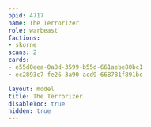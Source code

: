 ```yaml
---
ppid: 4717
name: The Terrorizer
role: warbeast
factions:
- skorne
scans: 2
cards:
- e55d0eea-0a8d-3599-b55d-661aebe80bc1
- ec2893c7-fe26-3a90-acd9-668781f891bc

layout: model
title: The Terrorizer
disableToc: true
hidden: true
---
```


